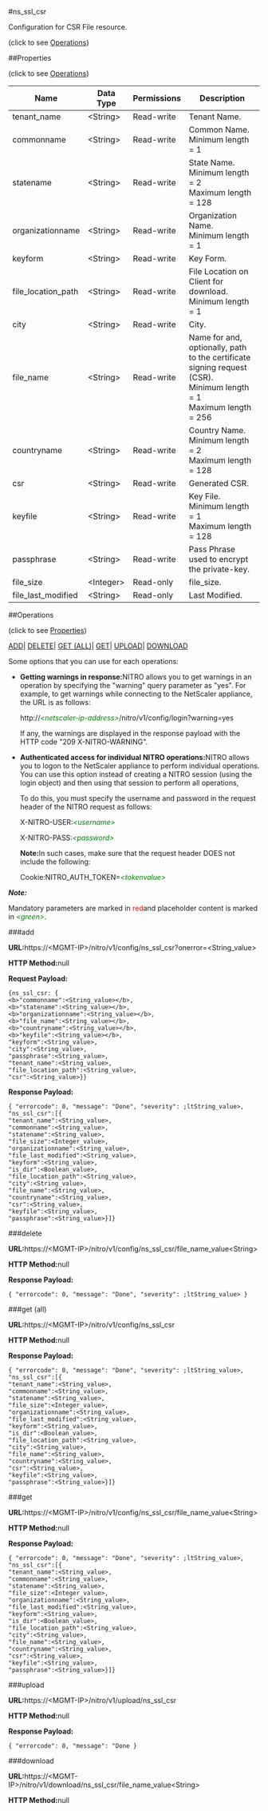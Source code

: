 #ns_ssl_csr



Configuration for CSR File resource.

<span>(click to see [Operations](#operations))</span>



##Properties 

<span>(click to see [Operations](#operations))</span>





<table><thead><tr><th>Name</th><th>Data Type</th><th>Permissions</th><th>Description</th></tr></thead><tbody><tr><td>tenant_name</td><td>&lt;String></td><td>Read-write</td><td>Tenant Name.</td></tr><tr><td>commonname</td><td>&lt;String></td><td>Read-write</td><td>Common Name.<br>Minimum length = 1</td></tr><tr><td>statename</td><td>&lt;String></td><td>Read-write</td><td>State Name.<br>Minimum length = 2<br>Maximum length = 128</td></tr><tr><td>organizationname</td><td>&lt;String></td><td>Read-write</td><td>Organization Name.<br>Minimum length = 1</td></tr><tr><td>keyform</td><td>&lt;String></td><td>Read-write</td><td>Key Form.</td></tr><tr><td>file_location_path</td><td>&lt;String></td><td>Read-write</td><td>File Location on Client for download.<br>Minimum length = 1</td></tr><tr><td>city</td><td>&lt;String></td><td>Read-write</td><td>City.</td></tr><tr><td>file_name</td><td>&lt;String></td><td>Read-write</td><td>Name for and, optionally, path to the certificate signing request (CSR).<br>Minimum length = 1<br>Maximum length = 256</td></tr><tr><td>countryname</td><td>&lt;String></td><td>Read-write</td><td>Country Name.<br>Minimum length = 2<br>Maximum length = 128</td></tr><tr><td>csr</td><td>&lt;String></td><td>Read-write</td><td>Generated CSR.</td></tr><tr><td>keyfile</td><td>&lt;String></td><td>Read-write</td><td>Key File.<br>Minimum length = 1<br>Maximum length = 128</td></tr><tr><td>passphrase</td><td>&lt;String></td><td>Read-write</td><td>Pass Phrase used to encrypt the private-key.</td></tr><tr><td>file_size</td><td>&lt;Integer></td><td>Read-only</td><td>file_size.</td></tr><tr><td>file_last_modified</td><td>&lt;String></td><td>Read-only</td><td>Last Modified.</td></tr></tbody></table>

##Operations 

<span>(click to see [Properties](#properties))</span>





[ADD](#add)| [DELETE](#delete)| [GET (ALL)](#get-all)| [GET](#get)| [UPLOAD](#u)| [DOWNLOAD](#dow)





Some options that you can use for each operations:

<ul><li><p><b>Getting warnings in response:</b>NITRO allows you to get warnings in an operation by specifying the "warning" query parameter as "yes". For example, to get warnings while connecting to the NetScaler appliance, the URL is as follows:</p><p>http://<span style="color:green;font-style:italic;">&lt;netscaler-ip-address&gt;</span>/nitro/v1/config/login?warning=yes</p><p>If any, the warnings are displayed in the response payload with the HTTP code "209 X-NITRO-WARNING".</p></li><li><p><b>Authenticated access for individual NITRO operations:</b>NITRO allows you to logon to the NetScaler appliance to perform individual operations. You can use this option instead of creating a NITRO session (using the login object) and then using that session to perform all operations,</p><p>To do this, you must specify the username and password in the request header of the NITRO request as follows:</p><p>X-NITRO-USER:<span style="color:green;font-style:italic;">&lt;username&gt;</span></p><p>X-NITRO-PASS:<span style="color:green;font-style:italic;">&lt;password&gt;</span></p><p><b>Note:</b>In such cases, make sure that the request header DOES not include the following:</p><p>Cookie:NITRO_AUTH_TOKEN=<span style="color:green;font-style:italic;">&lt;tokenvalue&gt;</span></p></li></ul>







***Note:*** 

Mandatory parameters are marked in <span style="color:#FF0000;">red</span>and placeholder content is marked in <span style="color:green;font-style:italic">&lt;green&gt;</span>.



###add







<b>URL:</b>https://&lt;MGMT-IP&gt;/nitro/v1/config/ns_ssl_csr?onerror=&lt;String_value&gt;

<b>HTTP Method:</b>null

<b>Request Payload: </b>
```
{ns_ssl_csr: {
<b>"commonname":<String_value></b>,
<b>"statename":<String_value></b>,
<b>"organizationname":<String_value></b>,
<b>"file_name":<String_value></b>,
<b>"countryname":<String_value></b>,
<b>"keyfile":<String_value></b>,
"keyform":<String_value>,
"city":<String_value>,
"passphrase":<String_value>,
"tenant_name":<String_value>,
"file_location_path":<String_value>,
"csr":<String_value>}}
```

<b>Response Payload: </b>
```
{ "errorcode": 0, "message": "Done", "severity": ;ltString_value>, "ns_ssl_csr":[{
"tenant_name":<String_value>,
"commonname":<String_value>,
"statename":<String_value>,
"file_size":<Integer_value>,
"organizationname":<String_value>,
"file_last_modified":<String_value>,
"keyform":<String_value>,
"is_dir":<Boolean_value>,
"file_location_path":<String_value>,
"city":<String_value>,
"file_name":<String_value>,
"countryname":<String_value>,
"csr":<String_value>,
"keyfile":<String_value>,
"passphrase":<String_value>}]}
```







###delete







<b>URL:</b>https://&lt;MGMT-IP&gt;/nitro/v1/config/ns_ssl_csr/file_name_value&lt;String&gt;

<b>HTTP Method:</b>null

<b>Response Payload: </b>
```
{ "errorcode": 0, "message": "Done", "severity": ;ltString_value> }
```







###get (all)







<b>URL:</b>https://&lt;MGMT-IP&gt;/nitro/v1/config/ns_ssl_csr

<b>HTTP Method:</b>null

<b>Response Payload: </b>
```
{ "errorcode": 0, "message": "Done", "severity": ;ltString_value>, "ns_ssl_csr":[{
"tenant_name":<String_value>,
"commonname":<String_value>,
"statename":<String_value>,
"file_size":<Integer_value>,
"organizationname":<String_value>,
"file_last_modified":<String_value>,
"keyform":<String_value>,
"is_dir":<Boolean_value>,
"file_location_path":<String_value>,
"city":<String_value>,
"file_name":<String_value>,
"countryname":<String_value>,
"csr":<String_value>,
"keyfile":<String_value>,
"passphrase":<String_value>}]}
```







###get







<b>URL:</b>https://&lt;MGMT-IP&gt;/nitro/v1/config/ns_ssl_csr/file_name_value&lt;String&gt;

<b>HTTP Method:</b>null

<b>Response Payload: </b>
```
{ "errorcode": 0, "message": "Done", "severity": ;ltString_value>, "ns_ssl_csr":[{
"tenant_name":<String_value>,
"commonname":<String_value>,
"statename":<String_value>,
"file_size":<Integer_value>,
"organizationname":<String_value>,
"file_last_modified":<String_value>,
"keyform":<String_value>,
"is_dir":<Boolean_value>,
"file_location_path":<String_value>,
"city":<String_value>,
"file_name":<String_value>,
"countryname":<String_value>,
"csr":<String_value>,
"keyfile":<String_value>,
"passphrase":<String_value>}]}
```







###upload







<b>URL:</b>https://&lt;MGMT-IP&gt;/nitro/v1/upload/ns_ssl_csr

<b>HTTP Method:</b>null

<b>Response Payload: </b>
```
{ "errorcode": 0, "message": "Done }
```







###download







<b>URL:</b>https://&lt;MGMT-IP&gt;/nitro/v1/download/ns_ssl_csr/file_name_value&lt;String&gt;

<b>HTTP Method:</b>null







